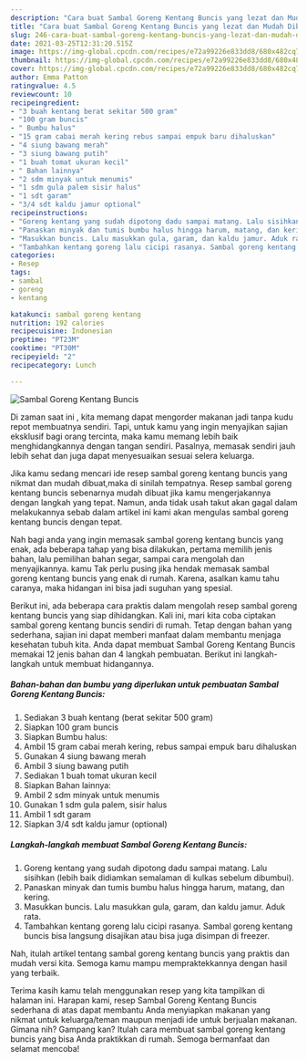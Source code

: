 ```yaml
---
description: "Cara buat Sambal Goreng Kentang Buncis yang lezat dan Mudah Dibuat"
title: "Cara buat Sambal Goreng Kentang Buncis yang lezat dan Mudah Dibuat"
slug: 246-cara-buat-sambal-goreng-kentang-buncis-yang-lezat-dan-mudah-dibuat
date: 2021-03-25T12:31:20.515Z
image: https://img-global.cpcdn.com/recipes/e72a99226e833dd8/680x482cq70/sambal-goreng-kentang-buncis-foto-resep-utama.jpg
thumbnail: https://img-global.cpcdn.com/recipes/e72a99226e833dd8/680x482cq70/sambal-goreng-kentang-buncis-foto-resep-utama.jpg
cover: https://img-global.cpcdn.com/recipes/e72a99226e833dd8/680x482cq70/sambal-goreng-kentang-buncis-foto-resep-utama.jpg
author: Emma Patton
ratingvalue: 4.5
reviewcount: 10
recipeingredient:
- "3 buah kentang berat sekitar 500 gram"
- "100 gram buncis"
- " Bumbu halus"
- "15 gram cabai merah kering rebus sampai empuk baru dihaluskan"
- "4 siung bawang merah"
- "3 siung bawang putih"
- "1 buah tomat ukuran kecil"
- " Bahan lainnya"
- "2 sdm minyak untuk menumis"
- "1 sdm gula palem sisir halus"
- "1 sdt garam"
- "3/4 sdt kaldu jamur optional"
recipeinstructions:
- "Goreng kentang yang sudah dipotong dadu sampai matang. Lalu sisihkan (lebih baik didiamkan semalaman di kulkas sebelum dibumbui)."
- "Panaskan minyak dan tumis bumbu halus hingga harum, matang, dan kering."
- "Masukkan buncis. Lalu masukkan gula, garam, dan kaldu jamur. Aduk rata."
- "Tambahkan kentang goreng lalu cicipi rasanya. Sambal goreng kentang buncis bisa langsung disajikan atau bisa juga disimpan di freezer."
categories:
- Resep
tags:
- sambal
- goreng
- kentang

katakunci: sambal goreng kentang 
nutrition: 192 calories
recipecuisine: Indonesian
preptime: "PT23M"
cooktime: "PT30M"
recipeyield: "2"
recipecategory: Lunch

---
```



![Sambal Goreng Kentang Buncis](https://img-global.cpcdn.com/recipes/e72a99226e833dd8/680x482cq70/sambal-goreng-kentang-buncis-foto-resep-utama.jpg)

Di zaman  saat ini , kita memang dapat mengorder makanan jadi tanpa kudu repot membuatnya sendiri. Tapi, untuk kamu yang ingin menyajikan sajian eksklusif bagi orang tercinta, maka kamu memang lebih baik menghidangkannya dengan tangan sendiri. Pasalnya, memasak sendiri jauh lebih sehat dan juga dapat menyesuaikan sesuai selera keluarga.

Jika kamu sedang mencari ide resep sambal goreng kentang buncis yang nikmat dan mudah dibuat,maka di sinilah tempatnya. Resep sambal goreng kentang buncis  sebenarnya mudah dibuat jika kamu mengerjakannya dengan langkah yang tepat. Namun, anda tidak usah takut akan gagal dalam melakukannya 
sebab dalam artikel ini kami akan mengulas sambal goreng kentang buncis dengan tepat.  



Nah bagi anda yang ingin memasak sambal goreng kentang buncis yang enak, ada beberapa tahap yang bisa dilakukan, pertama memilih jenis bahan, lalu pemilihan bahan segar, sampai cara mengolah dan menyajikannya. kamu Tak perlu pusing jika hendak memasak sambal goreng kentang buncis yang enak di rumah. Karena, asalkan kamu  tahu caranya, maka hidangan ini bisa jadi suguhan yang spesial.

Berikut ini, ada beberapa cara praktis  dalam mengolah resep sambal goreng kentang buncis yang siap dihidangkan. Kali ini, mari kita coba ciptakan sambal goreng kentang buncis sendiri di rumah. Tetap dengan bahan yang sederhana, sajian ini dapat memberi manfaat dalam membantu menjaga kesehatan tubuh kita. Anda dapat membuat Sambal Goreng Kentang Buncis memakai 12 jenis bahan dan 4 langkah pembuatan. Berikut ini langkah-langkah untuk membuat hidangannya.

<!--inarticleads1-->

##### Bahan-bahan dan bumbu yang diperlukan untuk pembuatan Sambal Goreng Kentang Buncis:

1. Sediakan 3 buah kentang (berat sekitar 500 gram)
1. Siapkan 100 gram buncis
1. Siapkan  Bumbu halus:
1. Ambil 15 gram cabai merah kering, rebus sampai empuk baru dihaluskan
1. Gunakan 4 siung bawang merah
1. Ambil 3 siung bawang putih
1. Sediakan 1 buah tomat ukuran kecil
1. Siapkan  Bahan lainnya:
1. Ambil 2 sdm minyak untuk menumis
1. Gunakan 1 sdm gula palem, sisir halus
1. Ambil 1 sdt garam
1. Siapkan 3/4 sdt kaldu jamur (optional)




<!--inarticleads2-->

##### Langkah-langkah membuat Sambal Goreng Kentang Buncis:

1. Goreng kentang yang sudah dipotong dadu sampai matang. Lalu sisihkan (lebih baik didiamkan semalaman di kulkas sebelum dibumbui).
1. Panaskan minyak dan tumis bumbu halus hingga harum, matang, dan kering.
1. Masukkan buncis. Lalu masukkan gula, garam, dan kaldu jamur. Aduk rata.
1. Tambahkan kentang goreng lalu cicipi rasanya. Sambal goreng kentang buncis bisa langsung disajikan atau bisa juga disimpan di freezer.




Nah, itulah artikel tentang  sambal goreng kentang buncis  yang praktis dan mudah versi kita. Semoga kamu mampu mempraktekkannya dengan hasil yang terbaik. 

Terima kasih kamu telah menggunakan resep yang kita tampilkan di halaman ini. Harapan kami, resep  Sambal Goreng Kentang Buncis sederhana di atas dapat membantu Anda menyiapkan makanan yang nikmat untuk keluarga/teman maupun menjadi ide untuk berjualan makanan. Gimana nih? Gampang kan? Itulah cara membuat sambal goreng kentang buncis yang bisa Anda praktikkan di rumah. Semoga bermanfaat dan selamat mencoba!

